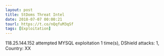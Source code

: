 ```yaml
---
layout: post
title: StDoms Threat Intel
date: 2018-07-07 00:00:21
tourl: https://t.co/nQqfuM3qSf
tags: [Exploitation]
---
```

118.25.144.152 attempted MYSQL exploitation 1 time(s), DShield attacks: 1, Country: XX